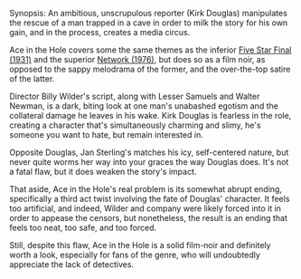 Synopsis: An ambitious, unscrupulous reporter (Kirk Douglas) manipulates the rescue of a man trapped in a cave in order to milk the story for his own gain, and in the process, creates a media circus.

Ace in the Hole covers some the same themes as the inferior <a href="/browse/reviews/five-star-final-1931/">Five Star Final (1931)</a> and the superior <a href="/browse/reviews/network-1976/">Network (1976)</a>, but does so as a film noir, as opposed to the sappy melodrama of the former, and the over-the-top satire of the latter.

Director Billy Wilder's script, along with Lesser Samuels and Walter Newman, is a dark, biting look at one man's unabashed egotism and the collateral damage he leaves in his wake. Kirk Douglas is fearless in the role, creating a character that's simultaneously charming and slimy, he's someone you want to hate, but remain interested in.

Opposite Douglas, Jan Sterling's matches his icy, self-centered nature, but never quite worms her way into your graces the way Douglas does. It's not a fatal flaw, but it does weaken the story's impact.

That aside, Ace in the Hole's real problem is its somewhat abrupt ending, specifically a third act twist involving the fate of Douglas' character. It feels too artificial, and indeed, Wilder and company were likely forced into it in order to appease the censors, but nonetheless, the result is an ending that feels too neat, too safe, and too forced.

Still, despite this flaw, Ace in the Hole is a solid film-noir and definitely worth a look, especially for fans of the genre, who will undoubtedly appreciate the lack of detectives.
